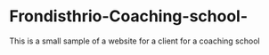 # Frondisthrio-Coaching-school-
This is a small sample of a website for a client for a coaching school
